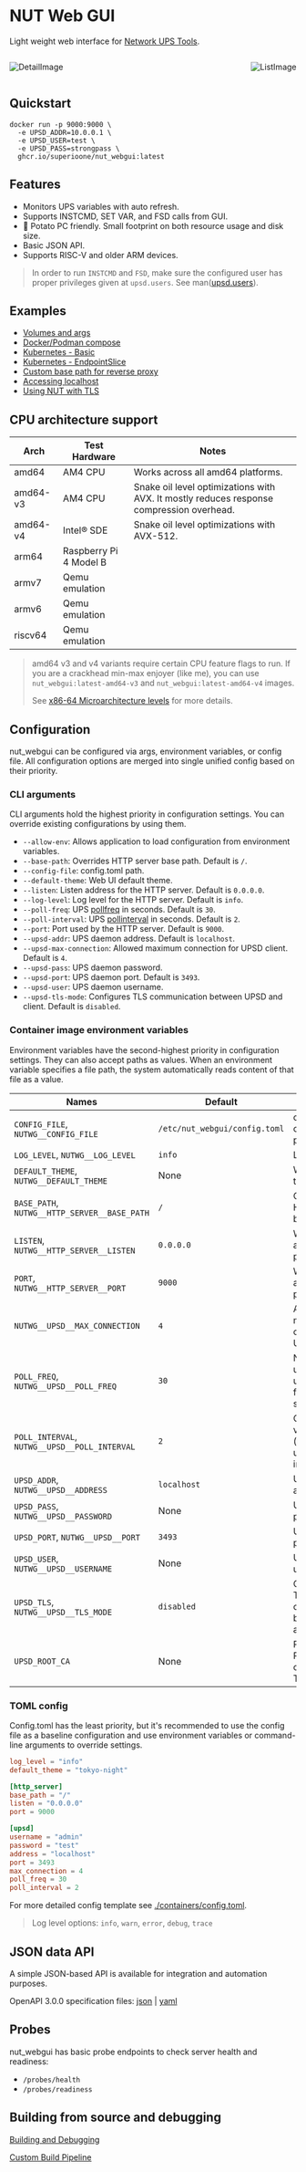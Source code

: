# NUT Web GUI

Light weight web interface for [Network UPS Tools](https://networkupstools.org/).

<div style="width: 100%; display: flex; justify-content: space-between; flex-direction: row; gap: 1rem;">

![DetailImage](docs/images/details.webp)

![ListImage](docs/images/home.webp)

</div>

## Quickstart

```shell
docker run -p 9000:9000 \
  -e UPSD_ADDR=10.0.0.1 \
  -e UPSD_USER=test \
  -e UPSD_PASS=strongpass \
  ghcr.io/superioone/nut_webgui:latest
```

## Features

- Monitors UPS variables with auto refresh.
- Supports INSTCMD, SET VAR, and FSD calls from GUI.
- 🥔 Potato PC friendly. Small footprint on both resource usage and disk size.
- Basic JSON API.
- Supports RISC-V and older ARM devices.

> In order to run `INSTCMD` and `FSD`, make sure the configured user has proper privileges given at `upsd.users`. See
> man([upsd.users](https://networkupstools.org/docs/man/upsd.users.html)).

## Examples

- [Volumes and args](docs/examples/01_volumes_and_args.md)
- [Docker/Podman compose](docs/examples/02_compose.md)
- [Kubernetes - Basic](docs/examples/03_kubernetes_basic.md)
- [Kubernetes - EndpointSlice](docs/examples/04_kubernetes_endpointslice.md)
- [Custom base path for reverse proxy](docs/examples/05_reverse_proxy_base_path.md)
- [Accessing localhost](docs/examples/06_accessing_localhost.md)
- [Using NUT with TLS](docs/examples/07_nut_and_tls.md)

## CPU architecture support

| Arch         | Test Hardware           | Notes                                                                                    |
|--------------|-------------------------|------------------------------------------------------------------------------------------|
| amd64        | AM4 CPU                 | Works across all amd64 platforms.                                                        |
| amd64-v3     | AM4 CPU                 | Snake oil level optimizations with AVX. It mostly reduces response compression overhead. |
| amd64-v4     | Intel® SDE              | Snake oil level optimizations with AVX-512.                                              |
| arm64        | Raspberry Pi 4 Model B  |                                                                                          |
| armv7        | Qemu emulation          |                                                                                          |
| armv6        | Qemu emulation          |                                                                                          |
| riscv64      | Qemu emulation          |                                                                                          |

> amd64 v3 and v4 variants require certain CPU feature flags to run. If you are a crackhead min-max enjoyer (like me), you can use 
> `nut_webgui:latest-amd64-v3` and `nut_webgui:latest-amd64-v4` images.
>
> See [x86-64 Microarchitecture levels](https://en.wikipedia.org/wiki/X86-64#Microarchitecture_levels) for more details.


## Configuration

nut_webgui can be configured via args, environment variables, or config file. All configuration options are merged into single unified config based on their priority.

### CLI arguments

CLI arguments hold the highest priority in configuration settings. You can override existing configurations by using them.

* `--allow-env`: Allows application to load configuration from environment variables.
* `--base-path`: Overrides HTTP server base path. Default is `/`.
* `--config-file`: config.toml path.
* `--default-theme`: Web UI default theme.
* `--listen`: Listen address for the HTTP server. Default is `0.0.0.0`.
* `--log-level`: Log level for the HTTP server. Default is `info`.
* `--poll-freq`: UPS [pollfreq](https://networkupstools.org/docs/man/ups.conf.html#_global_directives) in seconds. Default is `30`.
* `--poll-interval`: UPS [pollinterval](https://networkupstools.org/docs/man/ups.conf.html#_global_directives) in seconds. Default is `2`.
* `--port`: Port used by the HTTP server. Default is `9000`.
* `--upsd-addr`: UPS daemon address. Default is `localhost`.
* `--upsd-max-connection`: Allowed maximum connection for UPSD client. Default is `4`.
* `--upsd-pass`: UPS daemon password.
* `--upsd-port`: UPS daemon port. Default is `3493`.
* `--upsd-user`: UPS daemon username.
* `--upsd-tls-mode`: Configures TLS communication between UPSD and client. Default is `disabled`.

### Container image environment variables

Environment variables have the second-highest priority in configuration settings. They can also accept paths as values. When an environment variable 
specifies a file path, the system automatically reads content of that file as a value.

| Names                                         | Default                        | Description                                                        |
|-----------------------------------------------|--------------------------------|--------------------------------------------------------------------|
| `CONFIG_FILE`, `NUTWG__CONFIG_FILE`           | `/etc/nut_webgui/config.toml`  | custom config.toml file path.                                      |
| `LOG_LEVEL`, `NUTWG__LOG_LEVEL`               | `info`                         | Log level.                                                         |
| `DEFAULT_THEME`, `NUTWG__DEFAULT_THEME`       | None                           | Web UI default theme.                                              |
| `BASE_PATH`, `NUTWG__HTTP_SERVER__BASE_PATH`  | `/`                            | Overrides HTTP server base path.                                   |
| `LISTEN`, `NUTWG__HTTP_SERVER__LISTEN`        | `0.0.0.0`                      | Works across all amd64 platforms.                                  |
| `PORT`, `NUTWG__HTTP_SERVER__PORT`            | `9000`                         | Works across all amd64 platforms.                                  |
| `NUTWG__UPSD__MAX_CONNECTION`                 | `4`                            | Allowed maximum connection for UPSD client.                        |
| `POLL_FREQ`, `NUTWG__UPSD__POLL_FREQ`         | `30`                           | Non-critical ups variables update frequency in seconds.            |
| `POLL_INTERVAL`, `NUTWG__UPSD__POLL_INTERVAL` | `2`                            | Critical ups variables (`ups.status`) update interval in seconds.  |
| `UPSD_ADDR`, `NUTWG__UPSD__ADDRESS`           | `localhost`                    | UPS daemon address.                                                |
| `UPSD_PASS`, `NUTWG__UPSD__PASSWORD`          | None                           | UPS daemon password.                                               |
| `UPSD_PORT`, `NUTWG__UPSD__PORT`              | `3493`                         | UPS daemon port.                                                   |
| `UPSD_USER`, `NUTWG__UPSD__USERNAME`          | None                           | UPS daemon username.                                               |
| `UPSD_TLS`, `NUTWG__UPSD__TLS_MODE`           | `disabled`                     | Configures TLS communication between UPSD and client.              |
| `UPSD_ROOT_CA`                                | None                           | Path to the Root CA certificate for TLS.                           |

### TOML config

Config.toml has the least priority, but it's recommended to use the config file as a baseline configuration and use environment variables or command-line arguments 
to override settings.

```toml
log_level = "info"
default_theme = "tokyo-night"

[http_server]
base_path = "/"
listen = "0.0.0.0"
port = 9000

[upsd]
username = "admin"
password = "test"
address = "localhost"
port = 3493
max_connection = 4
poll_freq = 30
poll_interval = 2
```

For more detailed config template see [./containers/config.toml](./containers/config.toml).

> Log level options: `info`, `warn`, `error`, `debug`, `trace`

## JSON data API

A simple JSON-based API is available for integration and automation purposes.

OpenAPI 3.0.0 specification files: [json](docs/api_specs/openapi3_spec.json) | [yaml](docs/api_specs/openapi3_spec.yaml)

## Probes

nut_webgui has basic probe endpoints to check server health and readiness:
- `/probes/health`
- `/probes/readiness`

## Building from source and debugging

[Building and Debugging](./docs/building_debugging.md)

[Custom Build Pipeline](./docs/custom_build_pipeline.md)
